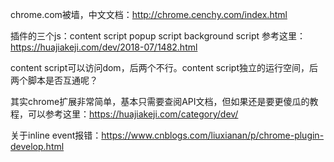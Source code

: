 chrome.com被墙，中文文档：http://chrome.cenchy.com/index.html

插件的三个js：content script popup script background script
参考这里：https://huajiakeji.com/dev/2018-07/1482.html

content script可以访问dom，后两个不行。content script独立的运行空间，后两个脚本是否互通呢？

其实chrome扩展非常简单，基本只需要查阅API文档，但如果还是要更傻瓜的教程，可以参考这里：https://huajiakeji.com/category/dev/

关于inline event报错：https://www.cnblogs.com/liuxianan/p/chrome-plugin-develop.html